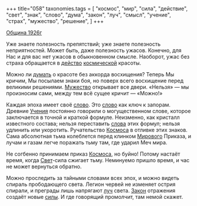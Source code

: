 +++
title="058"
taxonomies.tags = [
 "космос",
 "мир",
 "сила",
 "действие",
 "свет",
 "знак",
 "слово",
 "дума",
 "закон",
 "луч",
 "смысл",
 "учение",
 "страх",
 "мужество",
 "решение",
]
+++

[Община 1926г](/agni/1926)

Уже знаете полезность препятствий; уже знаете полезность неприятностей. Может быть, даже полезность ужасов. Конечно, для Нас и для вас нет ужасов в обыкновенном смысле. Наоборот, ужас без страха обращается в [действо](/tags/действие) [космической](/tags/космос) красоты.   

Можно ли [думать](/tags/дума) о красоте без аккорда восхищения? Теперь Мы кричим, Мы посылаем знаки боя, но поверх всего восхищение перед великими решениями. [Мужество](/tags/мужество) открывает все двери. «Нельзя» — мы произносим сами, между тем всё сущее кричит — «Можно!»   

Каждая эпоха имеет своё [слово](/tags/слово). Это [слово](/tags/слово) как ключ к запорам. Древние [Учения](/tags/учение) постоянно говорили о могущественном слове, которое заключается в точной и краткой формуле. Неизменно, как кристалл известного состава; нельзя переставить [слова](/tags/слово) этих формул; нельзя удлинить или укоротить. Ручательство [Космоса](/tags/космос) в отливке этих знаков. Сама абсолютная тьма колеблется перед клинком [Мирового](/tags/мир) Приказа, и лучам и газам легче поражать тьму там, где ударил Меч мира.   

Не согбенно принимаем приказ [Космоса](/tags/космос), но буйно! Потому настаёт время, когда [Свет](/tags/свет)-сила сжигает тьму. Неминуемо пришло время, и час не может вернуться обратно.   

Можно проследить за тайными словами всех эпох, и можно видеть спираль прободающего света. Легион червей не изменяет острия спирали, и преграды лишь напрягают [луч](/tags/луч) света. [Закон](/tags/закон) отражения создаёт новые [силы](/tags/сила). И где говорящий промолчит, там немой скажет.   


